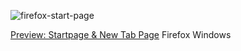 ![firefox-start-page](https://user-images.githubusercontent.com/899183/96049878-ad203200-0e46-11eb-908d-de643f0970f6.jpg)

[Preview: Startpage & New Tab Page](https://abstracted-war.surge.sh/) Firefox Windows

